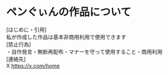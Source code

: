 # ペンぐぃんの作品について
[はじめに・引用]  
私が作成した作品は基本非商用利用で使用できます  
[禁止行為]  
・自作発言・無断再配布・マナーを守って使用すること・商用利用  
[連絡先]  
X https://x.com/home

